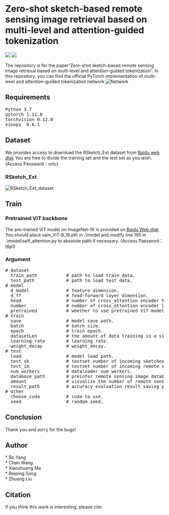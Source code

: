 # Zero-shot sketch-based remote sensing image retrieval based on multi-level and attention-guided tokenization
 <img src="https://img.shields.io/badge/python-3.7-green"> <img src="https://img.shields.io/badge/pytorch-1.11-green">
 
The repository is for the paper“Zero-shot sketch-based remote sensing image retrieval based on multi-level and attention-guided tokenization”. In this repository, you can find the official PyTorch implementation of multi-level and attention-guided tokenization network
![Network](https://github.com/Snowstormfly/Cross-modal-retrieval-MLAGT/assets/92164018/71876b52-61f5-4cb0-b8ed-fbf1a4e3e30f)
<h2>Requirements</h2>
<pre>Python 3.7
pytorch 1.11.0
torchvision 0.12.0
einops  0.6.1
</pre>
<h2>Dataset</h2>

We provides access to download the RSketch_Ext dataset from [Baidu web disk](https://pan.baidu.com/s/1ieAlTxqkKljcN0EJEk_w2A)
You are free to divide the training set and the test set as you wish.  (Access Password：vnlc)
<h3>RSketch_Ext</h2>

![RSketch_Ext_dataset](https://github.com/Snowstormfly/Cross-modal-retrieval-MLAGT/assets/92164018/13693513-6ce5-41d7-bc1a-ce74508debd8)
<h2>Train</h2>
<h3>Pretrained ViT backbone</h3>

The pre-trained ViT model on ImageNet-1K is provided on [Baidu Web disk](https://pan.baidu.com/s/19065VR64vuScpRbKQdbuHA)
You should place sam_ViT-B_16.pth in .\model and modify line 195 in .\model\self_attention.py to absolute path if necessary.  (Access Password：t6p1)
<h3>Argument</h3>
<pre>
# dataset
  train_path           # path to load train data.
  test_path            # path to load test data.
# model
  d_model              # feature dimension.
  d_ff                 # fead-forward layer dimension.
  head                 # number of cross_attention encoder head.
  number               # number of cross_attention encoder layer.
  pretrained           # whether to use pretrained ViT model.
# train
  save                 # model save path.
  batch                # batch size.
  epoch                # train epoch.
  datasetLen           # the amount of data training in a single batch.
  learning_rate        # learning rate.
  weight_decay         # weight_decay.
# test
  load                 # model load path.
  test_sk              # testset number of incoming sketches in a single batch.
  test_im              # testset number of incoming remote sensing image in a single batch.
  num_workers          # dataloader num workers.
  database_path        # preinfer remote sensing image database load path.
  amount               # visualize the number of remote sensing images returned.
  result_path          # accuracy evaluation result saving path.
# other
  choose_cuda          # cuda to use.
  seed                 # random seed.
</pre>

<h2>Conclusion</h2>
Thank you and sorry for the bugs!
<h2>Author</h2>
* Bo Yang <br>
* Chen Wang <br>
* Xiaoshuang Ma <br>
* Beiping Song <br>
* Zhuang Liu
<h2>Citation</h2>
If you think this work is interesting, please cite:
<pre>
</pre>
